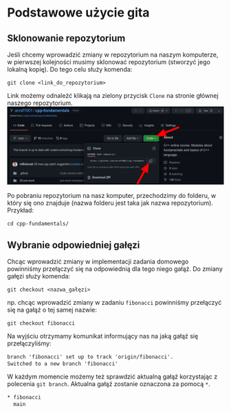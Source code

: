 # Podstawowe użycie gita
## Sklonowanie repozytorium
Jeśli chcemy wprowadzić zmiany w repozytorium na naszym komputerze, w pierwszej kolejności musimy sklonować repozytorium (stworzyć jego lokalną kopię).
Do tego celu służy komenda:
```
git clone <link_do_repozytorium>
```
Link możemy odnaleźć klikają na zielony przycisk `Clone` na stronie głównej naszego repozytorium.
![Link do repozytorium](github_url.png)

Po pobraniu repozytorium na nasz komputer, przechodzimy do folderu, w który się ono znajduje (nazwa folderu jest taka jak nazwa repozytorium). Przykład:
```
cd cpp-fundamentals/
```

## Wybranie odpowiedniej gałęzi
Chcąc wprowadzić zmiany w implementacji zadania domowego powinniśmy przełączyć się na odpowiednią dla tego niego gałąź.
Do zmiany gałęzi służy komenda:
```
git checkout <nazwa_gałęzi>
```
np. chcąc wprowadzić zmiany w zadaniu `fibonacci` powinniśmy przełączyć się na gałąź o tej samej nazwie:
```
git checkout fibonacci
```
Na wyjściu otrzymamy komunikat informujący nas na jaką gałąź się przełączyliśmy:
```
branch 'fibonacci' set up to track 'origin/fibonacci'.
Switched to a new branch 'fibonacci'
```

W każdym momencie możemy też sprawdzić aktualną gałąź korzystając z polecenia `git branch`.
Aktualna gałąź zostanie oznaczona za pomocą `*`.
```
* fibonacci
  main
```
